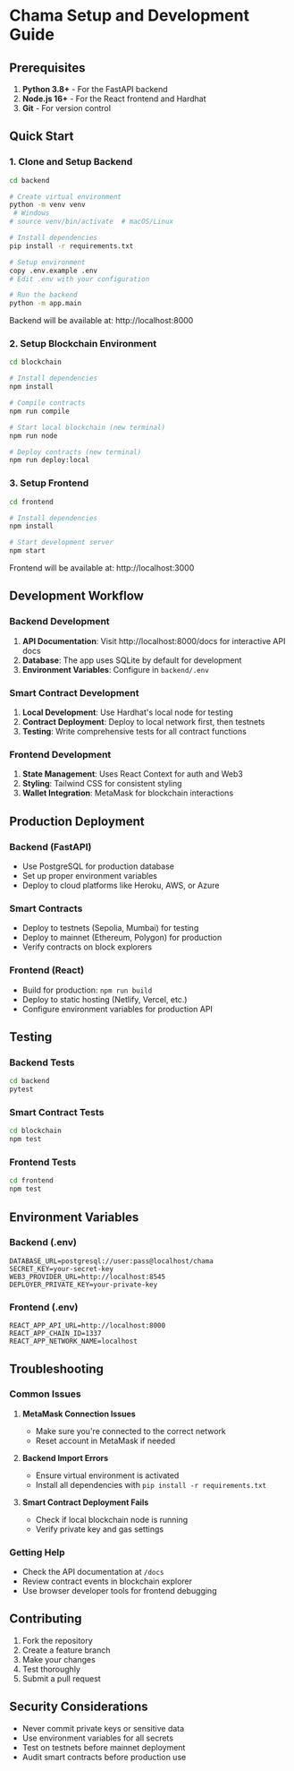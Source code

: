 # Chama Setup and Development Guide

## Prerequisites

1. **Python 3.8+** - For the FastAPI backend
2. **Node.js 16+** - For the React frontend and Hardhat
3. **Git** - For version control

## Quick Start

### 1. Clone and Setup Backend

```bash
cd backend

# Create virtual environment
python -m venv venv
 # Windows
# source venv/bin/activate  # macOS/Linux

# Install dependencies
pip install -r requirements.txt

# Setup environment
copy .env.example .env
# Edit .env with your configuration

# Run the backend
python -m app.main
```

Backend will be available at: http://localhost:8000

### 2. Setup Blockchain Environment

```bash
cd blockchain

# Install dependencies
npm install

# Compile contracts
npm run compile

# Start local blockchain (new terminal)
npm run node

# Deploy contracts (new terminal)
npm run deploy:local
```

### 3. Setup Frontend

```bash
cd frontend

# Install dependencies
npm install

# Start development server
npm start
```

Frontend will be available at: http://localhost:3000

## Development Workflow

### Backend Development

1. **API Documentation**: Visit http://localhost:8000/docs for interactive API docs
2. **Database**: The app uses SQLite by default for development
3. **Environment Variables**: Configure in `backend/.env`

### Smart Contract Development

1. **Local Development**: Use Hardhat's local node for testing
2. **Contract Deployment**: Deploy to local network first, then testnets
3. **Testing**: Write comprehensive tests for all contract functions

### Frontend Development

1. **State Management**: Uses React Context for auth and Web3
2. **Styling**: Tailwind CSS for consistent styling
3. **Wallet Integration**: MetaMask for blockchain interactions

## Production Deployment

### Backend (FastAPI)

- Use PostgreSQL for production database
- Set up proper environment variables
- Deploy to cloud platforms like Heroku, AWS, or Azure

### Smart Contracts

- Deploy to testnets (Sepolia, Mumbai) for testing
- Deploy to mainnet (Ethereum, Polygon) for production
- Verify contracts on block explorers

### Frontend (React)

- Build for production: `npm run build`
- Deploy to static hosting (Netlify, Vercel, etc.)
- Configure environment variables for production API

## Testing

### Backend Tests
```bash
cd backend
pytest
```

### Smart Contract Tests
```bash
cd blockchain
npm test
```

### Frontend Tests
```bash
cd frontend
npm test
```

## Environment Variables

### Backend (.env)
```
DATABASE_URL=postgresql://user:pass@localhost/chama
SECRET_KEY=your-secret-key
WEB3_PROVIDER_URL=http://localhost:8545
DEPLOYER_PRIVATE_KEY=your-private-key
```

### Frontend (.env)
```
REACT_APP_API_URL=http://localhost:8000
REACT_APP_CHAIN_ID=1337
REACT_APP_NETWORK_NAME=localhost
```

## Troubleshooting

### Common Issues

1. **MetaMask Connection Issues**
   - Make sure you're connected to the correct network
   - Reset account in MetaMask if needed

2. **Backend Import Errors**
   - Ensure virtual environment is activated
   - Install all dependencies with `pip install -r requirements.txt`

3. **Smart Contract Deployment Fails**
   - Check if local blockchain node is running
   - Verify private key and gas settings

### Getting Help

- Check the API documentation at `/docs`
- Review contract events in blockchain explorer
- Use browser developer tools for frontend debugging

## Contributing

1. Fork the repository
2. Create a feature branch
3. Make your changes
4. Test thoroughly
5. Submit a pull request

## Security Considerations

- Never commit private keys or sensitive data
- Use environment variables for all secrets
- Test on testnets before mainnet deployment
- Audit smart contracts before production use
